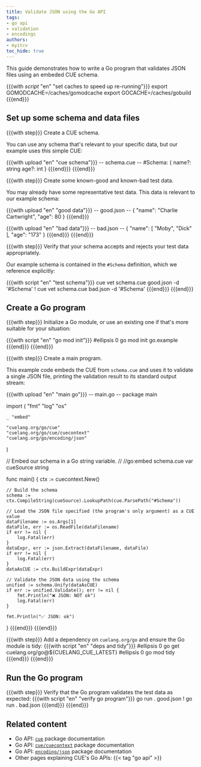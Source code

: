 ```yaml
---
title: Validate JSON using the Go API
tags:
- go api
- validation
- encodings
authors:
- myitcv
toc_hide: true
---
```


This guide demonstrates how to write a Go program that validates JSON files
using an embeded CUE schema.

{{{with _script_ "en" "set caches to speed up re-running"}}}
export GOMODCACHE=/caches/gomodcache
export GOCACHE=/caches/gobuild
{{{end}}}

## Set up some schema and data files

{{{with step}}}
Create a CUE schema.

You can use any schema that's relevant to your specific data, but our example uses this simple CUE:

{{{with upload "en" "cue schema"}}}
-- schema.cue --
#Schema: {
	name?: string
	age?:  int
}
{{{end}}}
{{{end}}}


{{{with step}}}
Create some known-good and known-bad test data.

You may already have some representative test data. This data is relevant to our example schema:

{{{with upload "en" "good data"}}}
-- good.json --
{
    "name": "Charlie Cartwright",
    "age": 80
}
{{{end}}}

{{{with upload "en" "bad data"}}}
-- bad.json --
{
    "name": [
        "Moby",
        "Dick"
    ],
    "age": "173"
}
{{{end}}}
{{{end}}}

{{{with step}}}
Verify that your schema accepts and rejects your test data appropriately.

Our example schema is contained in the `#Schema` definition, which we reference explicitly:

{{{with script "en" "test schema"}}}
cue vet   schema.cue good.json -d '#Schema' 
! cue vet schema.cue bad.json  -d '#Schema'
{{{end}}}
{{{end}}}

## Create a Go program

{{{with step}}}
Initialize a Go module, or use an existing one if that's more suitable for your situation:

{{{with script "en" "go mod init"}}}
#ellipsis 0
go mod init go.example
{{{end}}}
{{{end}}}

{{{with step}}}
Create a main program.

This example code embeds the CUE from `schema.cue` and uses it to validate a
single JSON file, printing the validation result to its standard output stream:

{{{with upload "en" "main go"}}}
-- main.go --
package main

import (
	"fmt"
	"log"
	"os"

	_ "embed"

	"cuelang.org/go/cue"
	"cuelang.org/go/cue/cuecontext"
	"cuelang.org/go/encoding/json"
)

// Embed our schema in a Go string variable.
//
//go:embed schema.cue
var cueSource string

func main() {
	ctx := cuecontext.New()

	// Build the schema
	schema := ctx.CompileString(cueSource).LookupPath(cue.ParsePath("#Schema"))

	// Load the JSON file specified (the program's only argument) as a CUE value
	dataFilename := os.Args[1]
	dataFile, err := os.ReadFile(dataFilename)
	if err != nil {
		log.Fatal(err)
	}
	dataExpr, err := json.Extract(dataFilename, dataFile)
	if err != nil {
		log.Fatal(err)
	}
	dataAsCUE := ctx.BuildExpr(dataExpr)

	// Validate the JSON data using the schema
	unified := schema.Unify(dataAsCUE)
	if err := unified.Validate(); err != nil {
		fmt.Println("❌ JSON: NOT ok")
		log.Fatal(err)
	}

	fmt.Println("✅ JSON: ok")
}
{{{end}}}
{{{end}}}

{{{with step}}}
Add a dependency on `cuelang.org/go` and ensure the Go module is tidy:
{{{with script "en" "deps and tidy"}}}
#ellipsis 0
go get cuelang.org/go@${CUELANG_CUE_LATEST}
#ellipsis 0
go mod tidy
{{{end}}}
{{{end}}}

## Run the Go program

{{{with step}}}
Verify that the Go program validates the test data as expected:
{{{with script "en" "verify go program"}}}
go run . good.json
! go run . bad.json
{{{end}}}
{{{end}}}


## Related content

- Go API: [`cue`](https://pkg.go.dev/cuelang.org/go/cue#section-documentation) package documentation
- Go API: [`cue/cuecontext`](https://pkg.go.dev/cuelang.org/go/cue/cuecontext#section-documentation) package documentation
- Go API: [`encoding/json`](https://pkg.go.dev/cuelang.org/go/encoding/json#section-documentation) package documentation
- Other pages explaining CUE's Go APIs: {{< tag "go api" >}}
